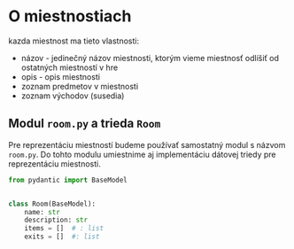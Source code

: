 # O miestnostiach

kazda miestnost ma tieto vlastnosti:

* názov - jedinečný názov miestnosti, ktorým vieme miestnosť odlíšiť od ostatných miestností v hre
* opis - opis miestnosti
* zoznam predmetov v miestnosti
* zoznam východov (susedia)


## Modul `room.py` a trieda `Room`

Pre reprezentáciu miestností budeme používať samostatný modul s názvom `room.py`. Do tohto modulu umiestnime aj
implementáciu dátovej triedy pre reprezentáciu miestnosti.

```python
from pydantic import BaseModel


class Room(BaseModel):
    name: str
    description: str
    items = []  # : list
    exits = []  #: list
```
